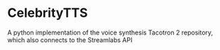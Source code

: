# CelebrityTTS
A python implementation of the voice synthesis Tacotron 2 repository, which also connects to the Streamlabs API 
